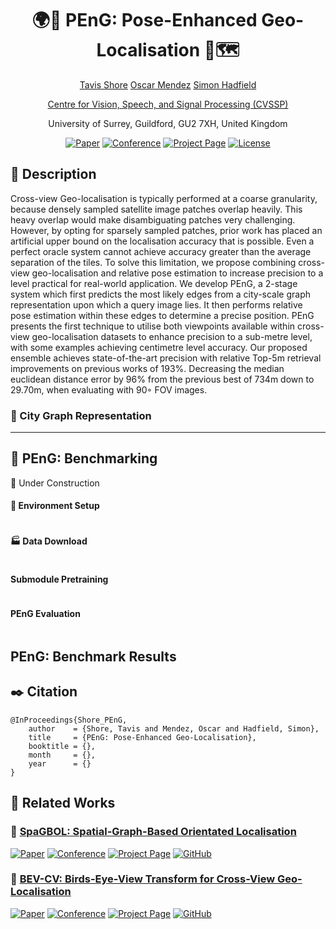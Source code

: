 <div align="center">    
 
# 🌍🕺 PEnG: Pose-Enhanced Geo-Localisation 📡🗺️ 
<p align="middle">
 <a href="https://tavisshore.co.uk/">Tavis Shore</a>
 <a href="https://cvssp.org/Personal/OscarMendez/index.html">Oscar Mendez</a>
 <a href="https://personalpages.surrey.ac.uk/s.hadfield/biography.html">Simon Hadfield</a>
</p>
<p align="middle">
 <a href="https://www.surrey.ac.uk/centre-vision-speech-signal-processing">Centre for Vision, Speech, and Signal Processing (CVSSP)</a>
</p>
<p align="middle">
 <a>University of Surrey, Guildford, GU2 7XH, United Kingdom </a>
</p>

[![Paper](http://img.shields.io/badge/ArXiv-XXXX-B31B1B.svg)]()
[![Conference](http://img.shields.io/badge/RAL-2025-4b44ce.svg)]()
[![Project Page](http://img.shields.io/badge/Project-Page-green)](https://tavisshore.co.uk/peng/)
[![License](https://img.shields.io/badge/license-MIT-blue)]()


</div>
 
## 📓 Description 
Cross-view Geo-localisation is typically performed at a coarse granularity, because densely sampled satellite image patches overlap heavily. This heavy overlap would make disambiguating patches very challenging. However, by opting for sparsely sampled patches, prior work has placed an artificial upper bound on the localisation accuracy that is possible. Even a perfect oracle system cannot achieve accuracy greater than the average separation of the tiles. To solve this limitation, we propose combining cross-view geo-localisation and relative pose estimation to increase precision to a level practical for real-world application. We develop PEnG, a 2-stage system which first predicts the most likely edges from a city-scale graph representation upon which a query image lies. It then performs relative pose estimation within these edges to determine a precise position. PEnG presents the first technique to utilise both viewpoints available within cross-view geo-localisation datasets to enhance precision to a sub-metre level, with some examples achieving centimetre level accuracy. Our proposed ensemble achieves state-of-the-art precision with relative Top-5m retrieval improvements on previous works of 193%. Decreasing the median euclidean distance error by 96% from the previous best of 734m down to 29.70m, when evaluating with 90◦ FOV images.



### 🧬 City Graph Representation

<!--
<p align="middle">
   <img src="https://github.com/user-attachments/assets/1f34ccbd-92ac-4374-b7a1-98bad9342277" width="32%" />
   <img src="/img2.png" width="32%" /> 
   <img src="/img3.png" width="32%" />
</p>
-->


---
## 🧰 PEnG: Benchmarking

🚧 Under Construction

#### 🐍 Environment Setup
```

```

#### 🏭 Data Download 
```

```

#### Submodule Pretraining
```

```

#### PEnG Evaluation
```

```


## PEnG: Benchmark Results


## ✒️ Citation   
```
@InProceedings{Shore_PEnG,
    author    = {Shore, Tavis and Mendez, Oscar and Hadfield, Simon},
    title     = {PEnG: Pose-Enhanced Geo-Localisation},
    booktitle = {},
    month     = {},
    year      = {}
}
```
## 📗 Related Works

### 🍝 [SpaGBOL: Spatial-Graph-Based Orientated Localisation](https://github.com/tavisshore/SpaGBOL)
[![Paper](http://img.shields.io/badge/ArXiv-2409.15514-B31B1B.svg)](https://arxiv.org/abs/2312.15363)
[![Conference](http://img.shields.io/badge/WACV-2025-4b44ce.svg)](https://wacv2025.thecvf.com/)
[![Project Page](http://img.shields.io/badge/Project-Page-green)](https://tavisshore.co.uk/spagbol/)
[![GitHub](https://img.shields.io/badge/GitHub-SpaGBOL-%23121011.svg?logo=github&logoColor=white)](https://github.com/tavisshore/spagbol)

### 🦜 [BEV-CV: Birds-Eye-View Transform for Cross-View Geo-Localisation](https://github.com/tavisshore/BEV-CV)
[![Paper](http://img.shields.io/badge/ArXiv-2312.15363-B31B1B.svg)](https://arxiv.org/abs/2312.15363)
[![Conference](http://img.shields.io/badge/IROS-2024-4b44ce.svg)](https://wacv2025.thecvf.com/)
[![Project Page](http://img.shields.io/badge/Project-Page-green)](https://tavisshore.co.uk/bevcv/)
[![GitHub](https://img.shields.io/badge/GitHub-BEVCV-%23121011.svg?logo=github&logoColor=white)](https://github.com/tavisshore/bevcv)

